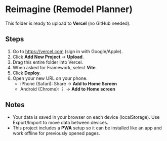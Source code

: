 # Reimagine (Remodel Planner)

This folder is ready to upload to **Vercel** (no GitHub needed).

## Steps
1. Go to https://vercel.com (sign in with Google/Apple).
2. Click **Add New Project** → **Upload**.
3. Drag this entire folder into Vercel.
4. When asked for Framework, select **Vite**.
5. Click **Deploy**.
6. Open your new URL on your phone.
   - iPhone (Safari): Share → **Add to Home Screen**
   - Android (Chrome): ⋮ → **Add to Home screen**

## Notes
- Your data is saved in your browser on each device (localStorage). Use Export/Import to move data between devices.
- This project includes a **PWA** setup so it can be installed like an app and work offline for previously opened pages.
